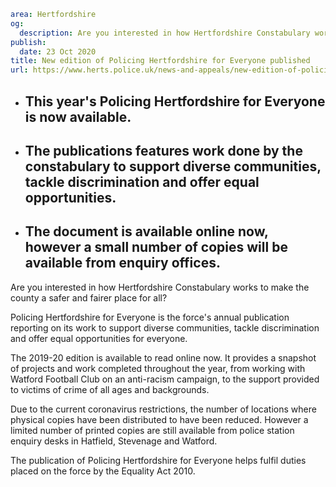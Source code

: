 ```yaml
area: Hertfordshire
og:
  description: Are you interested in how Hertfordshire Constabulary works to make the county a safer and fairer place for all?
publish:
  date: 23 Oct 2020
title: New edition of Policing Hertfordshire for Everyone published
url: https://www.herts.police.uk/news-and-appeals/new-edition-of-policing-hertfordshire-for-everyone-published-0774all
```

* ## This year's Policing Hertfordshire for Everyone is now available.

 * ## The publications features work done by the constabulary to support diverse communities, tackle discrimination and offer equal opportunities.

 * ## The document is available online now, however a small number of copies will be available from enquiry offices.

Are you interested in how Hertfordshire Constabulary works to make the county a safer and fairer place for all?

Policing Hertfordshire for Everyone is the force's annual publication reporting on its work to support diverse communities, tackle discrimination and offer equal opportunities for everyone.

The 2019-20 edition is available to read online now. It provides a snapshot of projects and work completed throughout the year, from working with Watford Football Club on an anti-racism campaign, to the support provided to victims of crime of all ages and backgrounds.

Due to the current coronavirus restrictions, the number of locations where physical copies have been distributed to have been reduced. However a limited number of printed copies are still available from police station enquiry desks in Hatfield, Stevenage and Watford.

The publication of Policing Hertfordshire for Everyone helps fulfil duties placed on the force by the Equality Act 2010.
